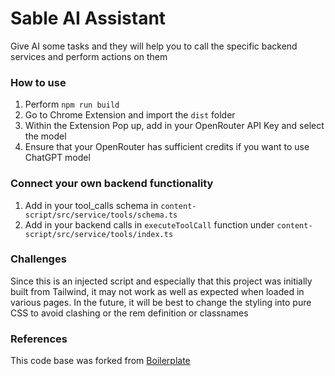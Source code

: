 # Sable AI Assistant

Give AI some tasks and they will help you to call the specific backend services and perform actions on them

### How to use

1. Perform `npm run build`
2. Go to Chrome Extension and import the `dist` folder
3. Within the Extension Pop up, add in your OpenRouter API Key and select the model
4. Ensure that your OpenRouter has sufficient credits if you want to use ChatGPT model

### Connect your own backend functionality

1. Add in your tool_calls schema in `content-script/src/service/tools/schema.ts`
2. Add in your backend calls in `executeToolCall` function under `content-script/src/service/tools/index.ts`

### Challenges

Since this is an injected script and especially that this project was initially built from Tailwind, it may not work as well as expected when loaded in various pages. In the future, it will be best to change the styling into pure CSS to avoid clashing or the rem definition or classnames

### References

This code base was forked from [Boilerplate](https://github.com/yosevu/react-content-script)
